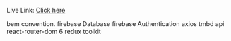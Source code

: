 Live Link:
<a href="https://netflix-clone-31fa3.web.app/">Click here</a>

bem convention.
firebase Database
firebase Authentication
axios
tmbd api
react-router-dom 6
redux toolkit

